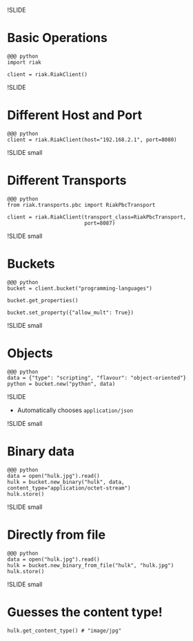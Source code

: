 !SLIDE

# Basic Operations #

    @@@ python
    import riak

    client = riak.RiakClient()

!SLIDE

# Different Host and Port #

    @@@ python
    client = riak.RiakClient(host="192.168.2.1", port=8080)

!SLIDE small

# Different Transports #

    @@@ python
    from riak.transports.pbc import RiakPbcTransport

    client = riak.RiakClient(transport_class=RiakPbcTransport,
                             port=8087)

!SLIDE small

# Buckets #

    @@@ python
    bucket = client.bucket("programming-languages")

    bucket.get_properties()

    bucket.set_property({"allow_mult": True})

!SLIDE small

# Objects #

    @@@ python
    data = {"type": "scripting", "flavour": "object-oriented"}
    python = bucket.new("python", data)

!SLIDE

* Automatically chooses `application/json`

!SLIDE small

# Binary data #

    @@@ python
    data = open("hulk.jpg").read()
    hulk = bucket.new_binary("hulk", data, content_type="application/octet-stream")
    hulk.store()

!SLIDE small

# Directly from file #

    @@@ python
    data = open("hulk.jpg").read()
    hulk = bucket.new_binary_from_file("hulk", "hulk.jpg")
    hulk.store()

!SLIDE small

# Guesses the content type! #

    hulk.get_content_type() # "image/jpg"


